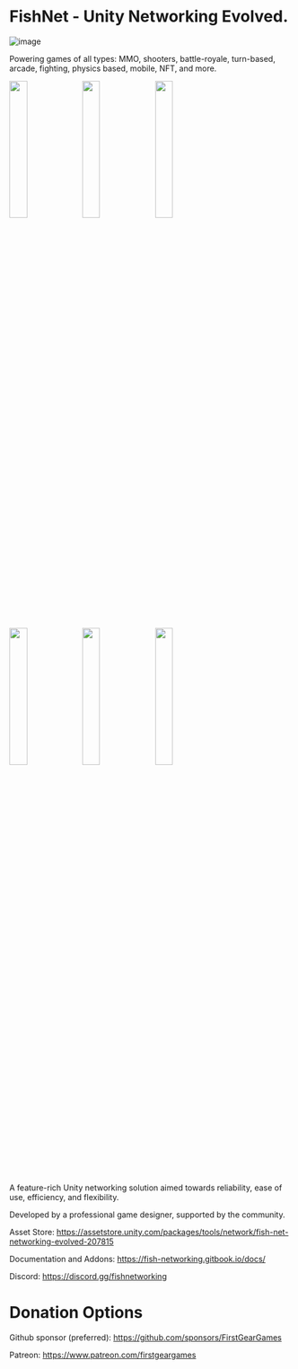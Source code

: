 # FishNet - Unity Networking Evolved.

![image](https://github.com/FirstGearGames/FishNet/assets/27169134/f7c31779-aa49-4efc-9ad0-589458e8d167)


Powering games of all types: MMO, shooters, battle-royale, turn-based, arcade, fighting, physics based, mobile, NFT, and more.

<img src="https://github.com/FirstGearGames/FishNet/assets/27169134/1a7ad16d-d16a-4842-8456-1271d9192872" target="imgPreview" width="25%" height="25%">
<img src="https://github.com/FirstGearGames/FishNet/assets/27169134/e45fb1db-5a51-45c4-9ea7-ab21a2708ee0" target="imgPreview" width="25%" height="25%">
<img src="https://github.com/FirstGearGames/FishNet/assets/27169134/0c3e178d-4607-4a03-8cd2-93353ae019b7" target="imgPreview" width="25%" height="25%">
<img src="https://github.com/FirstGearGames/FishNet/assets/27169134/de12414e-d0e9-464d-aaf3-68cfea072125" target="imgPreview" width="25%" height="25%">
<img src="https://github.com/FirstGearGames/FishNet/assets/27169134/83bf8795-a7b4-4c22-b4df-780a34ad0226" target="imgPreview" width="25%" height="25%">
<img src="https://github.com/FirstGearGames/FishNet/assets/27169134/b010a77d-a1e9-4382-87ad-bba4a8408eaf" target="imgPreview" width="25%" height="25%">

A feature-rich Unity networking solution aimed towards reliability, ease of use, efficiency, and flexibility.

Developed by a professional game designer, supported by the community.

Asset Store: https://assetstore.unity.com/packages/tools/network/fish-net-networking-evolved-207815

Documentation and Addons: https://fish-networking.gitbook.io/docs/

Discord: https://discord.gg/fishnetworking


# Donation Options

  Github sponsor (preferred): https://github.com/sponsors/FirstGearGames
  
  Patreon: https://www.patreon.com/firstgeargames
